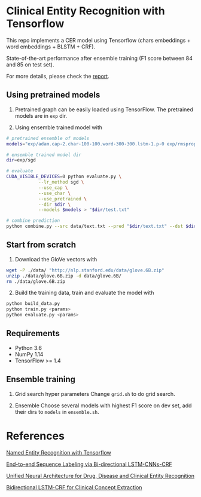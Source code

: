 # Clinical Entity Recognition with Tensorflow
This repo implements a CER model using Tensorflow (chars embeddings + word embeddings + BLSTM + CRF).

State-of-the-art performance after ensemble training (F1 score between 84 and 85 on test set).

For more details, please check the [report](https://github.com/HawkAaron/Clinical-Entity-Recognition/blob/master/doc/report.pdf).

## Using pretrained models
1. Pretrained graph can be easily loaded using TensorFlow. The pretrained models are in `exp` dir.

2. Using ensemble trained model with
```bash
# pretrained ensemble of models
models="exp/adam.cap-2.char-100-100.word-300-300.lstm-1.p-0 exp/rmsprop.char-100-100.plstm-2 exp/rmsprop.cap-5.char-100-100.word-300-300.sru-1 exp/rmsprop.cap-5.char-100-300.word-300-300.lstm-2.p-0 exp/rmsprop.cap-2.char-50-100.word-300-100.lstm-3.p-0 exp/rmsprop.cap-5.char-50-100.word-300-100.sru-2 exp/rmsprop.char-20-100.plstm-2 exp/rmsprop.cap-2.char-100-300.word-300-300.sru-2 exp/adam.cap-2.char-50-300.word-300-300.lstm-1.p-100 exp/rmsprop.cap-2.char-100-100.word-300-100.sru-3 exp/rmsprop.cap-2.char-50-300.word-300-300.sru-2 exp/adam.0.0115.-1.dim_word200.hidden_word300.dim_char100.hidden_char300.layers1.LSTM exp/rmsprop.cap-2.char-50-300.word-300-100.lstm-3.p-0 exp/adam.cap-5.char-50-100.word-300-300.lstm-2.p-0 exp/rmsprop.cap-2.char-100-300.word-300-300.lstm-2.p-0"

# ensemble trained model dir
dir=exp/sgd

# evaluate
CUDA_VISIBLE_DEVICES=0 python evaluate.py \
            --lr_method sgd \
            --use_cap \
            --use_char \
            --use_pretrained \
            --dir $dir \
            --models $models > "$dir/test.txt"

# combine prediction
python combine.py --src data/text.txt --pred "$dir/text.txt" --dst $dir/result.txt

```

## Start from scratch
1. Download the GloVe vectors with
```bash
wget -P ./data/ "http://nlp.stanford.edu/data/glove.6B.zip"
unzip ./data/glove.6B.zip -d data/glove.6B/
rm ./data/glove.6B.zip
```

2. Build the training data, train and evaluate the model with
```bash
python build_data.py
python train.py <params>
python evaluate.py <params>
```

## Requirements
* Python 3.6
* NumPy 1.14
* TensorFlow >= 1.4

## Ensemble training
1. Grid search hyper parameters
Change `grid.sh` to do grid search.

2. Ensemble
Choose several models with highest F1 score on dev set, add their dirs to `models` in `ensemble.sh`.


# References
[Named Entity Recognition with Tensorflow](https://github.com/guillaumegenthial/sequence_tagging)

[End-to-end Sequence Labeling via Bi-directional LSTM-CNNs-CRF](https://arxiv.org/pdf/1603.01354.pdf)

[Unified Neural Architecture for Drug, Disease and Clinical Entity Recognition](https://arxiv.org/pdf/1708.03447.pdf)

[Bidirectional LSTM-CRF for Clinical Concept Extraction](https://arxiv.org/pdf/1610.05858.pdf)
